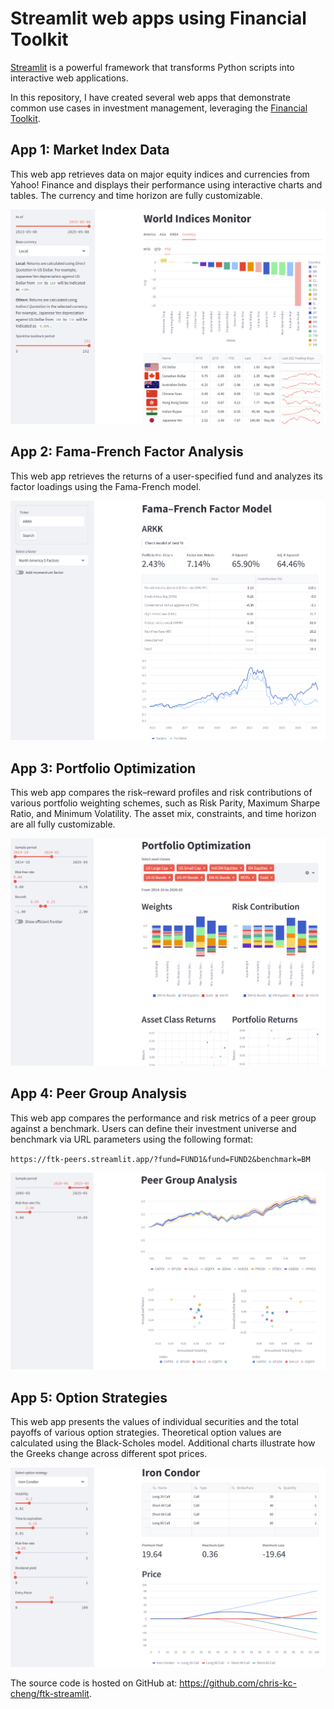# Streamlit web apps using Financial Toolkit

[Streamlit](https://streamlit.io/) is a powerful framework that transforms Python scripts into interactive web applications.

In this repository, I have created several web apps that demonstrate common use cases in investment management, leveraging the [Financial Toolkit](https://github.com/chris-kc-cheng/financial-toolkit).

## App 1: Market Index Data

This web app retrieves data on major equity indices and currencies from Yahoo! Finance and displays their performance using interactive charts and tables. The currency and time horizon are fully customizable.

<a href="https://ftk-indices.streamlit.app/"><img alt='Indices' src='images/indices.png' style='border: none' /></a>

## App 2: Fama-French Factor Analysis

This web app retrieves the returns of a user-specified fund and analyzes its factor loadings using the Fama-French model.

<a href="https://ftk-factors.streamlit.app/"><img alt='Factor Analysis' src='images/factors.png' style='border: none' /></a>

## App 3: Portfolio Optimization

This web app compares the risk–reward profiles and risk contributions of various portfolio weighting schemes, such as Risk Parity, Maximum Sharpe Ratio, and Minimum Volatility. The asset mix, constraints, and time horizon are all fully customizable.

<a href="https://ftk-portfolio-optimization.streamlit.app/"><img alt='Portfolio Optimiazation' src='images/portfolio.png' style='border: none' /></a>

## App 4: Peer Group Analysis

This web app compares the performance and risk metrics of a peer group against a benchmark. Users can define their investment universe and benchmark via URL parameters using the following format:

`https://ftk-peers.streamlit.app/?fund=FUND1&fund=FUND2&benchmark=BM`

<a href="https://ftk-peers.streamlit.app/?fund=PRCOX&fund=GQEFX&fund=STSEX&fund=NUESX&fund=VTCLX&fund=CAPEX&fund=USBOX&fund=VPMCX&fund=JDEAX&fund=DFUSX&fund=GALLX&benchmark=%5ESP500TR"><img alt='Peer Group Analysis' src='images/peers.png' style='border: none' /></a>

## App 5: Option Strategies

This web app presents the values of individual securities and the total payoffs of various option strategies. Theoretical option values are calculated using the Black-Scholes model. Additional charts illustrate how the Greeks change across different spot prices.

<a href="https://ftk-options.streamlit.app/"><img alt='Option Strategies' src='images/options.png' style='border: none' /></a>

The source code is hosted on GitHub at: https://github.com/chris-kc-cheng/ftk-streamlit.